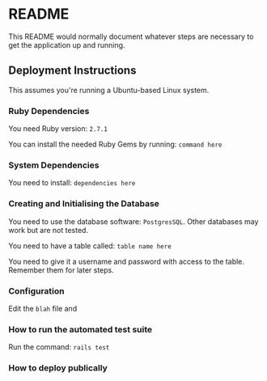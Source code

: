 # README

This README would normally document whatever steps are necessary to get the
application up and running.

## Deployment Instructions
This assumes you're running a Ubuntu-based Linux system.

### Ruby Dependencies
You need Ruby version: `2.7.1`

You can install the needed Ruby Gems by running: `command here`

### System Dependencies
You need to install: `dependencies here`

### Creating and Initialising the Database
You need to use the database software: `PostgresSQL`. Other databases may work but are not tested.

You need to have a table called: `table name here`

You need to give it a username and password with access to the table. Remember them for later steps.

### Configuration
Edit the `blah` file and 

### How to run the automated test suite
Run the command: `rails test`

### How to deploy publically
